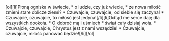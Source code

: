 [ol][li]Płoną ogniska w świecie, * o ludzie, czy już wiecie, * że nowa miłość zmieni stare oblicze ziemi? * Czuwajcie, czuwajcie, od siebie się zaczyna! * Czuwajcie, czuwajcie, to miłość jest jedyna![/li][li]Odtąd me serce daję dla wszystkich dookoła. * O dobroć mą i uśmiech * świat cały dzisiaj woła. * Czuwajcie, czuwajcie, Chrystus jest z nami wszędzie! * Czuwajcie, czuwajcie, miłość panować będzie![/li][/ol]
